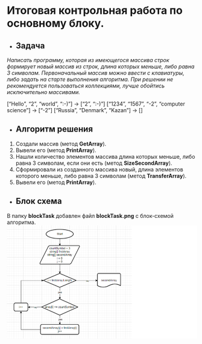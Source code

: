 # Итоговая контрольная работа по основному блоку.

* ## Задача

*Написать программу, которая из имеющегося массива строк формирует новый массив из строк, длина которых меньше, либо равна 3 символам. Первоначальный массив можно ввести с клавиатуры, либо задать на старте выполнения алгоритма. При решении не рекомендуется пользоваться коллекциями, лучше обойтись исключительно массивами.*

[“Hello”, “2”, “world”, “:-)”] → [“2”, “:-)”]
[“1234”, “1567”, “-2”, “computer science”] → [“-2”]
[“Russia”, “Denmark”, “Kazan”] → []

* ## Алгоритм решения

1. Создали массив (метод **GetArray**).
2. Вывели его (метод **PrintArray**).
3. Нашли количество элементов массива длина которых меньше, либо равна 3 символам, если они есть (метод **SizeSecondArray**).
4. Сформировали из созданного массива новый, длина элементов которого меньше, либо равна 3 символам (метод **TransferArray**).
5. Вывели его (метод **PrintArray**).

* ## Блок схема
В папку **blockTask** добавлен файл **blockTask.png** с блок-схемой алгоритма.
![Блок-схема](./blockTask/blockTask.png)